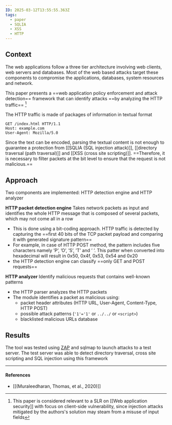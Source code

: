 ```yaml
---
ID: 2025-03-12T13:55:55.363Z
tags:
  - paper
  - SQLIA
  - XSS
  - HTTP
---
```

## Context

The web applications follow a three tier architecture involving web clients, web servers and databases. Most of the web based attacks target these components to compromise the applications, databases, system resources and network.

This paper presents a ==web application policy enforcement and attack detection== framework that can identify attacks ==by analyzing the HTTP traffic== [^1]

The HTTP traffic is made of packages of information in textual format

```HTTP
GET /index.html HTTP/1.1
Host: example.com
User-Agent: Mozilla/5.0
```

Since the text can be encoded, parsing the textual content is not enough to guarantee a protection from [[SQLIA (SQL injection attack)]], [[directory traversal (path traversal)]] and [[XSS (cross site scripting)]]. ==Therefore, it is necessary to filter packets at the bit level to ensure that the request is not malicious.==

## Approach

Two components are implemented: HTTP detection engine and HTTP analyzer

**HTTP packet detection engine**
Takes network packets as input and identifies the whole HTTP message that is composed of several packets, which may not come all in a row
- This is done using a bit-coding approach. HTTP traffic is detected by capturing  the ==first 40 bits of the TCP packet payload and comparing it with generated signature pattern==
- For example, in case of HTTP POST method, the pattern includes five characters namely ’P’, ’O’, ’S’, ’T’  and ’ ’. This patter when converted into hexadecimal will  result in 0x50, 0x4f, 0x53, 0x54 and 0x20
- the HTTP detection engine can classify ==only GET and POST requests==

**HTTP analyzer**
Identify malicious requests that contains well-known patterns
- the HTTP parser analyzes the HTTP packets
- The module identifies a packet as malicious using:
	- packet header attributes (HTTP URL, User-Agent, Content-Type, HTTP POST)
	- possible attack patterns (`'1'='1'` or `../../` or `<script>`)
	- blacklisted malicious URLs database

## Results

The tool was tested using [ZAP](https://www.zaproxy.org/) and sqlmap to launch attacks to a test server. The test server was able to detect directory traversal, cross site scripting and SQL injection using this framework

---
#### References
- [[(Muraleedharan, Thomas, et al., 2020)]]

[^1]: This paper is considered relevant to a SLR on [[Web application security]] with focus on client-side vulnerability, since injection attacks mitigated by the authors's solution may steam from a misuse of input fields
